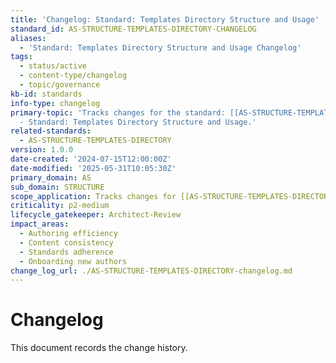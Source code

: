 ```yaml
---
title: 'Changelog: Standard: Templates Directory Structure and Usage'
standard_id: AS-STRUCTURE-TEMPLATES-DIRECTORY-CHANGELOG
aliases:
  - 'Standard: Templates Directory Structure and Usage Changelog'
tags:
  - status/active
  - content-type/changelog
  - topic/governance
kb-id: standards
info-type: changelog
primary-topic: 'Tracks changes for the standard: [[AS-STRUCTURE-TEMPLATES-DIRECTORY]]
  - Standard: Templates Directory Structure and Usage.'
related-standards:
  - AS-STRUCTURE-TEMPLATES-DIRECTORY
version: 1.0.0
date-created: '2024-07-15T12:00:00Z'
date-modified: '2025-05-31T10:05:30Z'
primary_domain: AS
sub_domain: STRUCTURE
scope_application: Tracks changes for [[AS-STRUCTURE-TEMPLATES-DIRECTORY]].
criticality: p2-medium
lifecycle_gatekeeper: Architect-Review
impact_areas:
  - Authoring efficiency
  - Content consistency
  - Standards adherence
  - Onboarding new authors
change_log_url: ./AS-STRUCTURE-TEMPLATES-DIRECTORY-changelog.md
---
```


# Changelog

This document records the change history.
